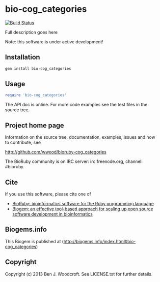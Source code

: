 # bio-cog_categories

[![Build Status](https://secure.travis-ci.org/wwood/bioruby-cog_categories.png)](http://travis-ci.org/wwood/bioruby-cog_categories)

Full description goes here

Note: this software is under active development!

## Installation

```sh
gem install bio-cog_categories
```

## Usage

```ruby
require 'bio-cog_categories'
```

The API doc is online. For more code examples see the test files in
the source tree.
        
## Project home page

Information on the source tree, documentation, examples, issues and
how to contribute, see

  http://github.com/wwood/bioruby-cog_categories

The BioRuby community is on IRC server: irc.freenode.org, channel: #bioruby.

## Cite

If you use this software, please cite one of
  
* [BioRuby: bioinformatics software for the Ruby programming language](http://dx.doi.org/10.1093/bioinformatics/btq475)
* [Biogem: an effective tool-based approach for scaling up open source software development in bioinformatics](http://dx.doi.org/10.1093/bioinformatics/bts080)

## Biogems.info

This Biogem is published at (http://biogems.info/index.html#bio-cog_categories)

## Copyright

Copyright (c) 2013 Ben J. Woodcroft. See LICENSE.txt for further details.

